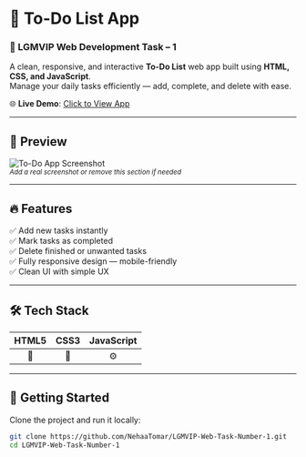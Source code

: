 # 📝 To-Do List App  
### 🚀 LGMVIP Web Development Task – 1

A clean, responsive, and interactive **To-Do List** web app built using **HTML, CSS, and JavaScript**.  
Manage your daily tasks efficiently — add, complete, and delete with ease.

🌐 **Live Demo**: [Click to View App](https://nehaatomar.github.io/LGMVIP-Web-Task-Number-1/)

---

## 📸 Preview

![To-Do App Screenshot](https://user-images.githubusercontent.com/00000000/00000000-00000000-0000-000000000000.png)  
<sub>*Add a real screenshot or remove this section if needed*</sub>

---

## 🔥 Features

✅ Add new tasks instantly  
✅ Mark tasks as completed  
✅ Delete finished or unwanted tasks  
✅ Fully responsive design — mobile-friendly  
✅ Clean UI with simple UX

---

## 🛠️ Tech Stack

| HTML5 | CSS3 | JavaScript |
|:-----:|:----:|:----------:|
| 🧱    | 🎨   | ⚙️         |

---

## 🚀 Getting Started

Clone the project and run it locally:

```bash
git clone https://github.com/NehaaTomar/LGMVIP-Web-Task-Number-1.git
cd LGMVIP-Web-Task-Number-1
